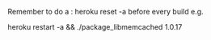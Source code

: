 Remember to do a : heroku reset -a <YOURBUILDSERVERNAME>
before every build e.g.

heroku restart -a <YOURBUILDSERVERNAME> && ./package_libmemcached 1.0.17
